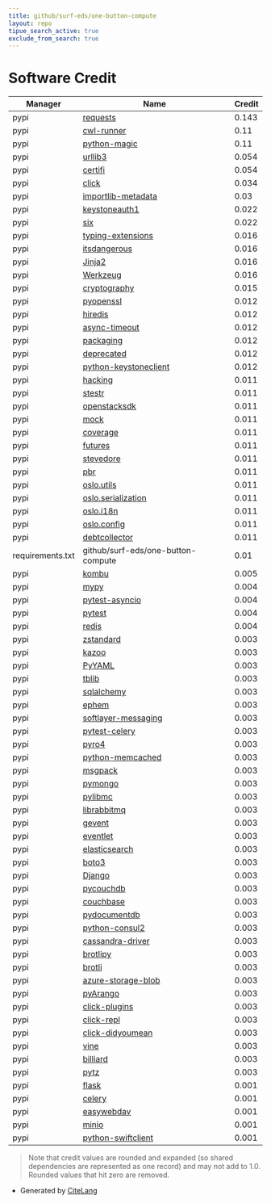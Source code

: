 ```yaml
---
title: github/surf-eds/one-button-compute
layout: repo
tipue_search_active: true
exclude_from_search: true
---
```

# Software Credit

|Manager|Name|Credit|
|-------|----|------|
|pypi|[requests](https://pypi.org/project/requests)|0.143|
|pypi|[cwl-runner](https://github.com/common-workflow-language/common-workflow-language)|0.11|
|pypi|[python-magic](http://github.com/ahupp/python-magic)|0.11|
|pypi|[urllib3](https://pypi.org/project/urllib3)|0.054|
|pypi|[certifi](https://pypi.org/project/certifi)|0.054|
|pypi|[click](https://pypi.org/project/click)|0.034|
|pypi|[importlib-metadata](https://github.com/python/importlib_metadata)|0.03|
|pypi|[keystoneauth1](https://pypi.org/project/keystoneauth1)|0.022|
|pypi|[six](https://pypi.org/project/six)|0.022|
|pypi|[typing-extensions](https://pypi.org/project/typing-extensions)|0.016|
|pypi|[itsdangerous](https://pypi.org/project/itsdangerous)|0.016|
|pypi|[Jinja2](https://pypi.org/project/Jinja2)|0.016|
|pypi|[Werkzeug](https://pypi.org/project/Werkzeug)|0.016|
|pypi|[cryptography](https://pypi.org/project/cryptography)|0.015|
|pypi|[pyopenssl](https://pypi.org/project/pyopenssl)|0.012|
|pypi|[hiredis](https://pypi.org/project/hiredis)|0.012|
|pypi|[async-timeout](https://pypi.org/project/async-timeout)|0.012|
|pypi|[packaging](https://pypi.org/project/packaging)|0.012|
|pypi|[deprecated](https://pypi.org/project/deprecated)|0.012|
|pypi|[python-keystoneclient](https://docs.openstack.org/python-keystoneclient/latest/)|0.012|
|pypi|[hacking](https://pypi.org/project/hacking)|0.011|
|pypi|[stestr](https://pypi.org/project/stestr)|0.011|
|pypi|[openstacksdk](https://pypi.org/project/openstacksdk)|0.011|
|pypi|[mock](https://pypi.org/project/mock)|0.011|
|pypi|[coverage](https://pypi.org/project/coverage)|0.011|
|pypi|[futures](https://pypi.org/project/futures)|0.011|
|pypi|[stevedore](https://pypi.org/project/stevedore)|0.011|
|pypi|[pbr](https://pypi.org/project/pbr)|0.011|
|pypi|[oslo.utils](https://pypi.org/project/oslo.utils)|0.011|
|pypi|[oslo.serialization](https://pypi.org/project/oslo.serialization)|0.011|
|pypi|[oslo.i18n](https://pypi.org/project/oslo.i18n)|0.011|
|pypi|[oslo.config](https://pypi.org/project/oslo.config)|0.011|
|pypi|[debtcollector](https://pypi.org/project/debtcollector)|0.011|
|requirements.txt|github/surf-eds/one-button-compute|0.01|
|pypi|[kombu](https://pypi.org/project/kombu)|0.005|
|pypi|[mypy](https://pypi.org/project/mypy)|0.004|
|pypi|[pytest-asyncio](https://pypi.org/project/pytest-asyncio)|0.004|
|pypi|[pytest](https://pypi.org/project/pytest)|0.004|
|pypi|[redis](https://github.com/redis/redis-py)|0.004|
|pypi|[zstandard](https://pypi.org/project/zstandard)|0.003|
|pypi|[kazoo](https://pypi.org/project/kazoo)|0.003|
|pypi|[PyYAML](https://pypi.org/project/PyYAML)|0.003|
|pypi|[tblib](https://pypi.org/project/tblib)|0.003|
|pypi|[sqlalchemy](https://pypi.org/project/sqlalchemy)|0.003|
|pypi|[ephem](https://pypi.org/project/ephem)|0.003|
|pypi|[softlayer-messaging](https://pypi.org/project/softlayer-messaging)|0.003|
|pypi|[pytest-celery](https://pypi.org/project/pytest-celery)|0.003|
|pypi|[pyro4](https://pypi.org/project/pyro4)|0.003|
|pypi|[python-memcached](https://pypi.org/project/python-memcached)|0.003|
|pypi|[msgpack](https://pypi.org/project/msgpack)|0.003|
|pypi|[pymongo](https://pypi.org/project/pymongo)|0.003|
|pypi|[pylibmc](https://pypi.org/project/pylibmc)|0.003|
|pypi|[librabbitmq](https://pypi.org/project/librabbitmq)|0.003|
|pypi|[gevent](https://pypi.org/project/gevent)|0.003|
|pypi|[eventlet](https://pypi.org/project/eventlet)|0.003|
|pypi|[elasticsearch](https://pypi.org/project/elasticsearch)|0.003|
|pypi|[boto3](https://pypi.org/project/boto3)|0.003|
|pypi|[Django](https://pypi.org/project/Django)|0.003|
|pypi|[pycouchdb](https://pypi.org/project/pycouchdb)|0.003|
|pypi|[couchbase](https://pypi.org/project/couchbase)|0.003|
|pypi|[pydocumentdb](https://pypi.org/project/pydocumentdb)|0.003|
|pypi|[python-consul2](https://pypi.org/project/python-consul2)|0.003|
|pypi|[cassandra-driver](https://pypi.org/project/cassandra-driver)|0.003|
|pypi|[brotlipy](https://pypi.org/project/brotlipy)|0.003|
|pypi|[brotli](https://pypi.org/project/brotli)|0.003|
|pypi|[azure-storage-blob](https://pypi.org/project/azure-storage-blob)|0.003|
|pypi|[pyArango](https://pypi.org/project/pyArango)|0.003|
|pypi|[click-plugins](https://pypi.org/project/click-plugins)|0.003|
|pypi|[click-repl](https://pypi.org/project/click-repl)|0.003|
|pypi|[click-didyoumean](https://pypi.org/project/click-didyoumean)|0.003|
|pypi|[vine](https://pypi.org/project/vine)|0.003|
|pypi|[billiard](https://pypi.org/project/billiard)|0.003|
|pypi|[pytz](https://pypi.org/project/pytz)|0.003|
|pypi|[flask](https://palletsprojects.com/p/flask)|0.001|
|pypi|[celery](http://celeryproject.org)|0.001|
|pypi|[easywebdav](http://github.com/amnong/easywebdav)|0.001|
|pypi|[minio](https://github.com/minio/minio-py)|0.001|
|pypi|[python-swiftclient](https://docs.openstack.org/python-swiftclient/latest/)|0.001|


> Note that credit values are rounded and expanded (so shared dependencies are represented as one record) and may not add to 1.0. Rounded values that hit zero are removed.


- Generated by [CiteLang](https://github.com/vsoch/citelang)
